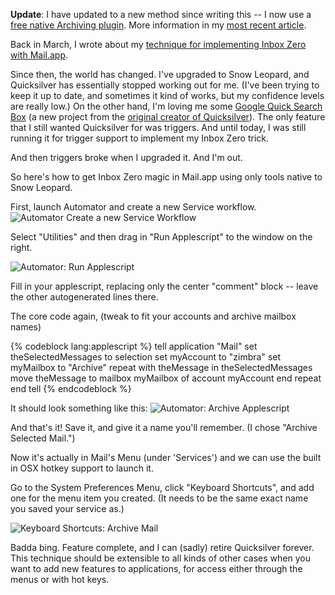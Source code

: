 <!--
.. title: Updated "Inbox Zero with Mail.app" technique
.. date: 2009/12/02 13:37
.. slug: index
.. tags:
.. link:
.. description:
-->


**Update**: I have updated to a new method since writing this -- I now use a [free native Archiving plugin](http://stl.techinno.nl/archive/). More information in my [most recent article](/2010/09/up-up-updated-inbox-zero-with-mail-app-technique/).


Back in March, I wrote about my [technique for implementing Inbox Zero with Mail.app](/2009/03/my-approach-to-inbox-zero-with-mailapp/).

Since then, the world has changed. I've upgraded to Snow Leopard, and Quicksilver has essentially stopped working out for me. (I've been trying to keep it up to date, and sometimes it kind of works, but my confidence levels are really low.) On the other hand, I'm loving me some [Google Quick Search Box](http://code.google.com/p/qsb-mac/) (a new project from the [original creator of Quicksilver](http://www.cultofmac.com/quicksilver-is-sort-of-dead-long-live-google-quick-search-box/6986)). The only feature that I still wanted Quicksilver for was triggers. And until today, I was still running it for trigger support to implement my Inbox Zero trick.

And then triggers broke when I upgraded it. And I'm out.

So here's how to get Inbox Zero magic in Mail.app using only tools native to Snow Leopard.

First, launch Automator and create a new Service workflow.
![Automator Create a new Service Workflow](/images/Automator_select_service.jpg "Automator Create a new Service Workflow")

Select "Utilities" and then drag in "Run Applescript" to the window on the right.

![Automator: Run Applescript](/images/automator-drag-run-applescript.jpg "Automator: Run Applescript")

Fill in your applescript, replacing only the center "comment" block -- leave the other autogenerated lines there.

The core code again, (tweak to fit your accounts and archive mailbox names)

{% codeblock lang:applescript %}
    tell application "Mail"
        set theSelectedMessages to selection
        set myAccount to "zimbra"
        set myMailbox to "Archive"
        repeat with theMessage in theSelectedMessages
            move theMessage to mailbox myMailbox of account myAccount
        end repeat
    end tell
{% endcodeblock %}

It should look something like this:
![Automator: Archive Applescript](/images/automator_archive.jpg "Automator: Archive Applescript")

And that's it! Save it, and give it a name you'll remember. (I chose "Archive Selected Mail.")

Now it's actually in Mail's Menu (under 'Services') and we can use the built in OSX hotkey support to launch it.

Go to the System Preferences Menu, click "Keyboard Shortcuts", and add one for the menu item you created. (It needs to be the same exact name you saved your service as.)

![Keyboard Shortcuts: Archive Mail](/images/Keyboard-Shortcuts-Archive-Mail.jpg "Keyboard Shortcuts: Archive Mail")

Badda bing. Feature complete, and I can (sadly) retire Quicksilver forever. This technique should be extensible to all kinds of other cases when you want to add new features to applications, for access either through the menus or with hot keys.


